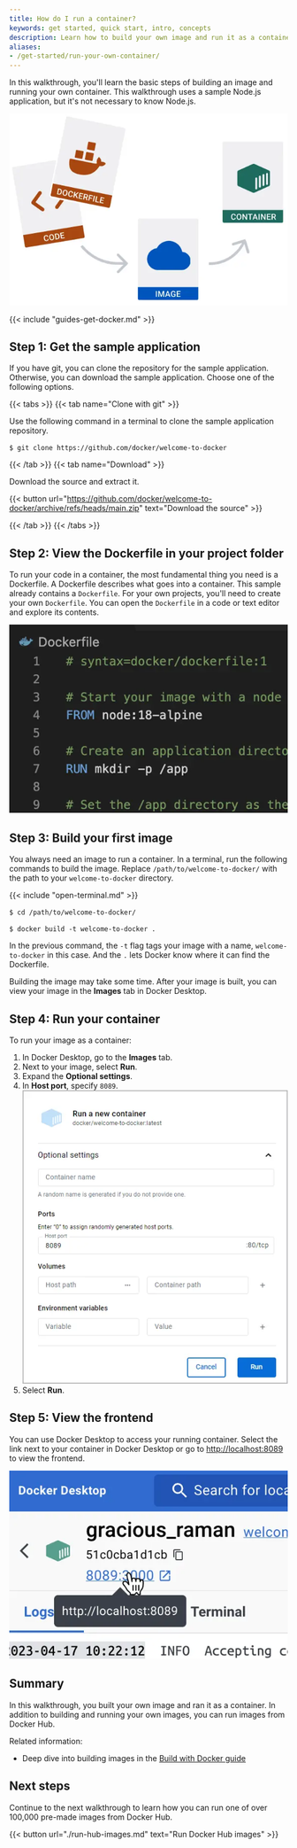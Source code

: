 ```yaml
---
title: How do I run a container?
keywords: get started, quick start, intro, concepts
description: Learn how to build your own image and run it as a container
aliases:
- /get-started/run-your-own-container/
---
```


In this walkthrough, you'll learn the basic steps of building an image and running your own container. This walkthrough uses a sample Node.js application, but it's not necessary to know Node.js.

![Running an image in Docker Desktop](images/getting-started-run-intro.webp?w=400)

{{< include "guides-get-docker.md" >}}

## Step 1: Get the sample application

If you have git, you can clone the repository for the sample application. Otherwise, you can download the sample application. Choose one of the following options.

{{< tabs >}}
{{< tab name="Clone with git" >}}

Use the following command in a terminal to clone the sample application repository.

```console
$ git clone https://github.com/docker/welcome-to-docker
```

{{< /tab >}}
{{< tab name="Download" >}}

Download the source and extract it.

{{< button url="https://github.com/docker/welcome-to-docker/archive/refs/heads/main.zip" text="Download the source" >}}

{{< /tab >}}
{{< /tabs >}}

## Step 2: View the Dockerfile in your project folder

To run your code in a container, the most fundamental thing you need is a
Dockerfile. A Dockerfile describes what goes into a container. This sample already contains a `Dockerfile`. For your own projects, you'll need to create your own `Dockerfile`. You can open the `Dockerfile` in a code or text editor and explore its contents.

![Viewing Dockefile contents](images/getting-started-dockerfile.webp?w=400)

## Step 3: Build your first image

You always need an image to run a container. In a terminal, run the following commands to build the image. Replace `/path/to/welcome-to-docker/` with the path to your `welcome-to-docker` directory.

{{< include "open-terminal.md" >}}

```console
$ cd /path/to/welcome-to-docker/
```
```console
$ docker build -t welcome-to-docker .
```

In the previous command, the `-t` flag tags your image with a name,
`welcome-to-docker` in this case. And the `.` lets Docker know where it can find
the Dockerfile.

Building the image may take some time. After your image is built, you can view your image in the **Images** tab in Docker Desktop.

## Step 4: Run your container

To run your image as a container:

1. In Docker Desktop, go to the **Images** tab.
2. Next to your image, select **Run**.
3. Expand the **Optional settings**.
4. In **Host port**, specify `8089`.
   ![Specifying host port 8089](images/getting-started-run-image.webp?w=250&border=true)
5. Select **Run**.

## Step 5: View the frontend

You can use Docker Desktop to access your running container. Select the link next to your container in Docker Desktop or go to [http://localhost:8089](http://localhost:8089) to view the frontend.

![Selecting the container link](images/getting-started-frontend-2.webp?w=300&border=true)

## Summary

In this walkthrough, you built your own image and ran it as a container. In addition to building and running your own images, you can run images from Docker Hub.

Related information:

- Deep dive into building images in the [Build with Docker guide](../../build/guide/_index.md)

## Next steps

Continue to the next walkthrough to learn how you can run one of over 100,000 pre-made images from Docker Hub.

{{< button url="./run-hub-images.md" text="Run Docker Hub images" >}}